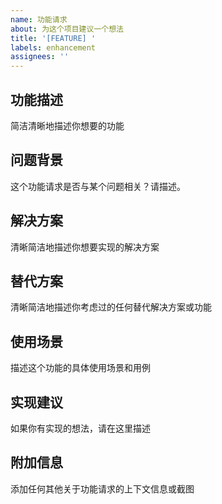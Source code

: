 ```yaml
---
name: 功能请求
about: 为这个项目建议一个想法
title: '[FEATURE] '
labels: enhancement
assignees: ''
---
```


## 功能描述
简洁清晰地描述你想要的功能

## 问题背景
这个功能请求是否与某个问题相关？请描述。

## 解决方案
清晰简洁地描述你想要实现的解决方案

## 替代方案
清晰简洁地描述你考虑过的任何替代解决方案或功能

## 使用场景
描述这个功能的具体使用场景和用例

## 实现建议
如果你有实现的想法，请在这里描述

## 附加信息
添加任何其他关于功能请求的上下文信息或截图